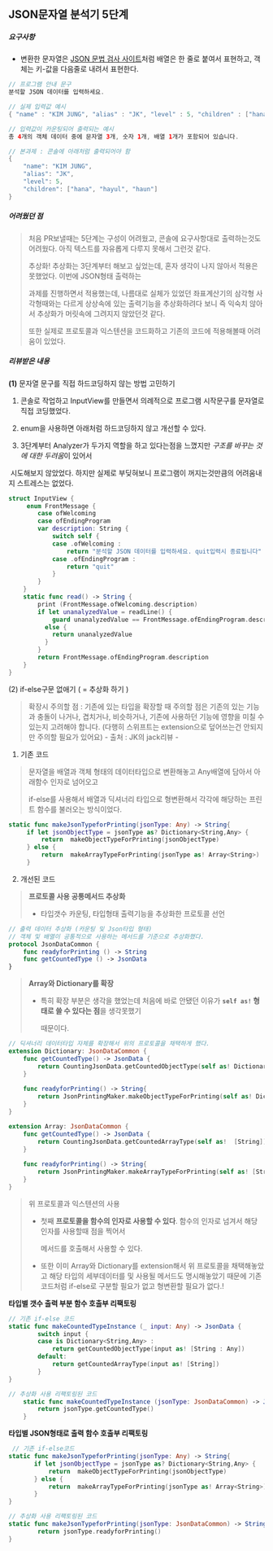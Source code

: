 ## JSON문자열 분석기 5단계



##### 요구사항

* 변환한 문자열은 [JSON 문법 검사 사이트](https://jsonlint.com)처럼 배열은 한 줄로 붙여서 표현하고, 객체는 키-값을 다음줄로 내려서 표현한다.

```swift
// 프로그램 안내 문구
분석할 JSON 데이터를 입력하세요.

// 실제 입력값 예시
{ "name" : "KIM JUNG", "alias" : "JK", "level" : 5, "children" : ["hana", "hayul", "haun"] }

// 입력값이 카운팅되어 출력되는 예시
총 4개의 객체 데이터 중에 문자열 3개, 숫자 1개, 배열 1개가 포함되어 있습니다.

// 본과제 : 콘솔에 아래처럼 출력되어야 함
{
    "name": "KIM JUNG",
    "alias": "JK",
    "level": 5,
    "children": ["hana", "hayul", "haun"]
}
```



##### 어려웠던 점

> 처음 PR보낼때는 5단계는 구성이 어려웠고, 콘솔에 요구사항대로 출력하는것도 어려웠다. 아직 텍스트를 자유롭게 다루지 못해서 그런것 같다.
>
> 추상화! 추상화는 3단계부터 해보고 싶었는데, 혼자 생각이 나지 않아서 적용은 못했었다. 이번에 JSON형태 출력하는
>
> 과제를 진행하면서 적용했는데, 나름대로 실체가 있었던 좌표계산기의 삼각형 사각형때와는 다르게 상상속에 있는 출력기능을 추상화하려다 보니 즉 익숙치 않아서 추상화가 머릿속에 그려지지 않았던것 같다.
>
> 또한 실제로 프로토콜과 익스텐션을 코드화하고 기존의 코드에 적용해볼때 어려움이 있었다.



##### 리뷰받은 내용

**(1)** 문자열 문구를 직접 하드코딩하지 않는 방법 고민하기

  1) 콘솔로 작업하고 InputView를 만들면서 의례적으로 프로그램 시작문구를 문자열로 직접 코딩했었다.

  2) enum을 사용하면 아래처럼 하드코딩하지 않고 개선할 수 있다.

  2) 3단계부터 Analyzer가 두가지 역할을 하고 있다는점을 느꼈지만 *구조를 바꾸는 것에 대한 두려움*이 있어서

​      시도해보지 않았었다. 하지만 실제로 부딪혀보니 프로그램이 꺼지는것만큼의 어려움내지 스트레스는 없었다.



```swift
struct InputView {
     enum FrontMessage {
        case ofWelcoming
        case ofEndingProgram
        var description: String {
            switch self {
            case .ofWelcoming :
                return "분석할 JSON 데이터를 입력하세요. quit입력시 종료됩니다"
            case .ofEndingProgram :
                return "quit"
            }
        }
    }
    static func read() -> String {
        print (FrontMessage.ofWelcoming.description)
        if let unanalyzedValue = readLine() {
            guard unanalyzedValue == FrontMessage.ofEndingProgram.description 
          else { 				
            return unanalyzedValue 
          }
        }
        return FrontMessage.ofEndingProgram.description
    }
}
```



(2) if-else구문 없애기 ( = 추상화 하기 )

> 확장시 주의할 점 : 기존에 있는 타입을 확장할 때 주의할 점은 기존의 있는 기능과 충돌이 나거나, 겹치거나, 비슷하거나, 기존에 사용하던 기능에 영향을 미칠 수 있는지 고려해야 합니다. (다행히 스위프트는 extension으로 덮어쓰는건 안되지만 주의할 필요가 있어요) - 출처 : JK의 jack리뷰 -

 1) 기존 코드

> 문자열을 배열과 객체 형태의 데이터타입으로 변환해놓고 Any배열에 담아서 아래함수 인자로 넘어오고
>
> if-else를 사용해서 배열과 딕셔너리 타입으로 형변환해서 각각에 해당하는 프린트 함수를 불러오는 방식이었다.

 ```swift
static func makeJsonTypeforPrinting(jsonType: Any) -> String{
      if let jsonObjectType = jsonType as? Dictionary<String,Any> {
          return  makeObjectTypeForPrinting(jsonObjectType)
      } else {
          return  makeArrayTypeForPrinting(jsonType as! Array<String>)
      }
 ```



 2) 개선된 코드

> **프로토콜 사용 공통메서드 추상화**
>
> - 타입갯수 카운팅, 타입형태 출력기능을 추상화한 프로토콜 선언

```swift
// 출력 데이터 추상화 (카운팅 및 Json타입 형태)
// 객체 및 배열이 공통적으로 사용하는 메서드를 기준으로 추상화했다. 
protocol JsonDataCommon {
    func readyforPrinting () -> String
    func getCountedType () -> JsonData
}
```



> **Array와 Dictionary를 확장**
>
> * 특히 확장 부분은 생각을 했었는데 처음에 바로 안됐던 이유가 **``self as!`` 형태로 쓸 수 있다는 점**을 생각못했기
>
>   때문이다.

```swift
// 딕셔너리 데이터타입 자체를 확장해서 위의 프로토콜을 채택하게 했다.
extension Dictionary: JsonDataCommon {
    func getCountedType() -> JsonData {
        return CountingJsonData.getCountedObjectType(self as! Dictionary<String, Any>)
    }
    
    func readyforPrinting() -> String{
        return JsonPrintingMaker.makeObjectTypeForPrinting(self as! Dictionary<String, Any>)
    }
}

extension Array: JsonDataCommon {
    func getCountedType() -> JsonData {
        return CountingJsonData.getCountedArrayType(self as!  [String])
    }
    
    func readyforPrinting() -> String{
        return JsonPrintingMaker.makeArrayTypeForPrinting(self as! [String])
    }
}
```



> 위 프로토콜과 익스텐션의 사용
>
> * 첫째 **프로토콜을 함수의 인자로 사용할 수 있다**. 함수의 인자로 넘겨서 해당 인자를 사용할때 점을 찍어서
>
>   메서드를 호출해서 사용할 수 있다. 
>
> * 또한 이미 Array와 Dictionary를 extension해서 위 프로토콜을 채택해놓았고 해당 타입의 세부데이터를 및 사용될 메서드도 명시해놓았기 때문에 기존 코드처럼 if-else로 구분할  필요가 없고 형변환할 필요가 없다.!

**타입별 갯수 출력 부분 함수 호출부 리팩토링**

```swift
// 기존 if-else 코드
static func makeCountedTypeInstance (_ input: Any) -> JsonData {
        switch input {
        case is Dictionary<String,Any> :
            return getCountedObjectType(input as! [String : Any])
        default:
            return getCountedArrayType(input as! [String])
        }
}

// 추상화 사용 리팩토링된 코드
    static func makeCountedTypeInstance (jsonType: JsonDataCommon) -> JsonData {
        return jsonType.getCountedType()
    }
```



**타입별 JSON형태로 출력 함수 호출부 리팩토링**

```swift
 // 기존 if-else코드
static func makeJsonTypeforPrinting(jsonType: Any) -> String{
       if let jsonObjectType = jsonType as? Dictionary<String,Any> {
           return  makeObjectTypeForPrinting(jsonObjectType)
       } else {
           return  makeArrayTypeForPrinting(jsonType as! Array<String>)
       }
}

// 추상화 사용 리팩토링된 코드
static func makeJsonTypeforPrinting(jsonType: JsonDataCommon) -> String {
        return jsonType.readyforPrinting()
}
```

